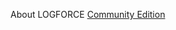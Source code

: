 About LOGFORCE [Community Edition](https://github.com/logforce/logforce.github.io/blob/main/README.md)
